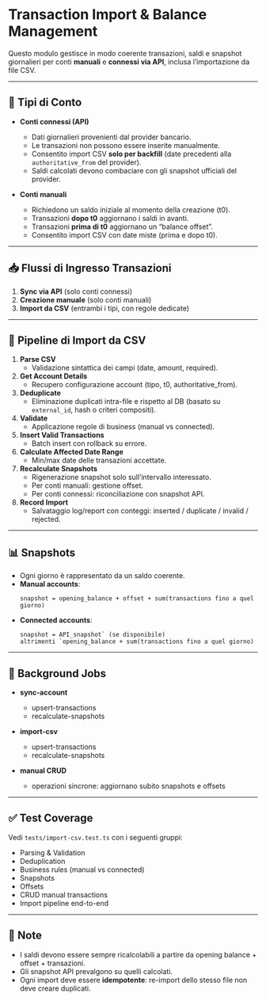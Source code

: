 # Transaction Import & Balance Management

Questo modulo gestisce in modo coerente transazioni, saldi e snapshot giornalieri
per conti **manuali** e **connessi via API**, inclusa l’importazione da file CSV.

---

## 🏦 Tipi di Conto

- **Conti connessi (API)**
  - Dati giornalieri provenienti dal provider bancario.
  - Le transazioni non possono essere inserite manualmente.
  - Consentito import CSV **solo per backfill** (date precedenti alla `authoritative_from` del provider).
  - Saldi calcolati devono combaciare con gli snapshot ufficiali del provider.

- **Conti manuali**
  - Richiedono un saldo iniziale al momento della creazione (t0).
  - Transazioni **dopo t0** aggiornano i saldi in avanti.
  - Transazioni **prima di t0** aggiornano un “balance offset”.
  - Consentito import CSV con date miste (prima e dopo t0).

---

## 📥 Flussi di Ingresso Transazioni

1. **Sync via API** (solo conti connessi)
2. **Creazione manuale** (solo conti manuali)
3. **Import da CSV** (entrambi i tipi, con regole dedicate)

---

## 📂 Pipeline di Import da CSV

1. **Parse CSV**
   - Validazione sintattica dei campi (date, amount, required).
2. **Get Account Details**
   - Recupero configurazione account (tipo, t0, authoritative_from).
3. **Deduplicate**
   - Eliminazione duplicati intra-file e rispetto al DB (basato su `external_id`, hash o criteri compositi).
4. **Validate**
   - Applicazione regole di business (manual vs connected).
5. **Insert Valid Transactions**
   - Batch insert con rollback su errore.
6. **Calculate Affected Date Range**
   - Min/max date delle transazioni accettate.
7. **Recalculate Snapshots**
   - Rigenerazione snapshot solo sull’intervallo interessato.
   - Per conti manuali: gestione offset.
   - Per conti connessi: riconciliazione con snapshot API.
8. **Record Import**
   - Salvataggio log/report con conteggi: inserted / duplicate / invalid / rejected.

---

## 📊 Snapshots

- Ogni giorno è rappresentato da un saldo coerente.
- **Manual accounts**:
  ```
  snapshot = opening_balance + offset + sum(transactions fino a quel giorno)
  ```
- **Connected accounts**:
  ```
  snapshot = API_snapshot` (se disponibile)
  altrimenti `opening_balance + sum(transactions fino a quel giorno)
  ```

---

## 🔄 Background Jobs

- **sync-account**
  - upsert-transactions
  - recalculate-snapshots

- **import-csv**
  - upsert-transactions
  - recalculate-snapshots

- **manual CRUD**
  - operazioni sincrone: aggiornano subito snapshots e offsets

---

## ✅ Test Coverage

Vedi `tests/import-csv.test.ts` con i seguenti gruppi:

- Parsing & Validation
- Deduplication
- Business rules (manual vs connected)
- Snapshots
- Offsets
- CRUD manual transactions
- Import pipeline end-to-end

---

## 📌 Note

- I saldi devono essere sempre ricalcolabili a partire da opening balance + offset + transazioni.
- Gli snapshot API prevalgono su quelli calcolati.
- Ogni import deve essere **idempotente**: re-import dello stesso file non deve creare duplicati.
